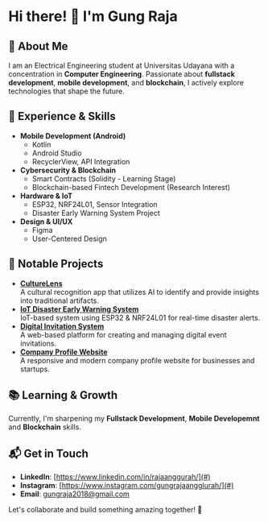 # Hi there! 👋 I'm Gung Raja

## 🚀 About Me
I am an Electrical Engineering student at Universitas Udayana with a concentration in **Computer Engineering**. Passionate about **fullstack development**, **mobile development**, and **blockchain**, I actively explore technologies that shape the future.

## 🎯 Experience & Skills
- **Mobile Development (Android)**
  - Kotlin
  - Android Studio
  - RecyclerView, API Integration
- **Cybersecurity & Blockchain**
  - Smart Contracts (Solidity - Learning Stage)
  - Blockchain-based Fintech Development (Research Interest)
- **Hardware & IoT**
  - ESP32, NRF24L01, Sensor Integration
  - Disaster Early Warning System Project
- **Design & UI/UX**
  - Figma
  - User-Centered Design

## 🌟 Notable Projects
- **[CultureLens](#)**  
  A cultural recognition app that utilizes AI to identify and provide insights into traditional artifacts.
- **[IoT Disaster Early Warning System](#)**  
  IoT-based system using ESP32 & NRF24L01 for real-time disaster alerts.
- **[Digital Invitation System](#)**  
  A web-based platform for creating and managing digital event invitations.
- **[Company Profile Website](#)**  
  A responsive and modern company profile website for businesses and startups.

## 📚 Learning & Growth
Currently, I'm sharpening my **Fullstack Development**, **Mobile Developemnt** and **Blockchain** skills.

## 📬 Get in Touch
- **LinkedIn**: [https://www.linkedin.com/in/rajaanggurah/](#)
- **Instagram**: [https://www.instagram.com/gungrajaangglurah/](#)
- **Email**: [gungraja2018@gmail.com](#)

Let's collaborate and build something amazing together! 🚀
